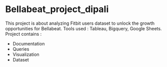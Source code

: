 # Bellabeat_project_dipali
This project is about analyzing Fitbit users dataset to unlock the growth opportunities for Bellabeat.
Tools used : Tableau, Bigquery, Google Sheets.
Project contains :
  - Documentation
  - Queries
  - Visualization
  - Dataset
